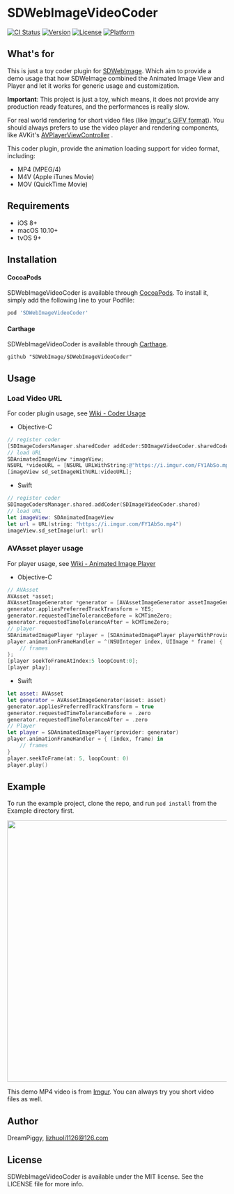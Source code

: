 # SDWebImageVideoCoder

[![CI Status](https://img.shields.io/travis/SDWebImage/SDWebImageVideoCoder.svg?style=flat)](https://travis-ci.org/SDWebImage/SDWebImageVideoCoder)
[![Version](https://img.shields.io/cocoapods/v/SDWebImageVideoCoder.svg?style=flat)](https://cocoapods.org/pods/SDWebImageVideoCoder)
[![License](https://img.shields.io/cocoapods/l/SDWebImageVideoCoder.svg?style=flat)](https://cocoapods.org/pods/SDWebImageVideoCoder)
[![Platform](https://img.shields.io/cocoapods/p/SDWebImageVideoCoder.svg?style=flat)](https://cocoapods.org/pods/SDWebImageVideoCoder)

## What's for

This is just a toy coder plugin for [SDWebImage](https://github.com/SDWebImage). Which aim to provide a demo usage that how SDWeImage combined the Animated Image View and Player and let it works for generic usage and customization.

**Important**: This project is just a toy, which means, it does not provide any production ready features, and the performances is really slow.

For real world rendering for short video files (like [Imgur's GIFV format](https://help.imgur.com/hc/en-us/articles/208606616-What-is-GIFV-)). You should always prefers to use the video player and rendering components, like AVKit's [AVPlayerViewController](https://developer.apple.com/documentation/avkit/avplayerviewcontroller) .

This coder plugin, provide the animation loading support for video format, including:

+ MP4 (MPEG/4)
+ M4V (Apple iTunes Movie)
+ MOV (QuickTime Movie)

## Requirements

+ iOS 8+
+ macOS 10.10+
+ tvOS 9+

## Installation

#### CocoaPods

SDWebImageVideoCoder is available through [CocoaPods](https://cocoapods.org). To install
it, simply add the following line to your Podfile:

```ruby
pod 'SDWebImageVideoCoder'
```

#### Carthage

SDWebImageVideoCoder is available through [Carthage](https://github.com/Carthage/Carthage).

```
github "SDWebImage/SDWebImageVideoCoder"
```

## Usage

### Load Video URL

For coder plugin usage, see [Wiki - Coder Usage](https://github.com/SDWebImage/SDWebImage/wiki/Advanced-Usage#coder-usage)

+ Objective-C

```objective-c
// register coder
[SDImageCodersManager.sharedCoder addCoder:SDImageVideoCoder.sharedCoder];
// load URL
SDAnimatedImageView *imageView;
NSURL *videoURL = [NSURL URLWithString:@"https://i.imgur.com/FY1AbSo.mp4"]; 
[imageView sd_setImageWithURL:videoURL];
```

+ Swift

```swift
// register coder
SDImageCodersManager.shared.addCoder(SDImageVideoCoder.shared)
// load URL
let imageView: SDAnimatedImageView
let url = URL(string: "https://i.imgur.com/FY1AbSo.mp4")
imageView.sd_setImage(url: url)
```

### AVAsset player usage

For player usage, see [Wiki - Animated Image Player](https://github.com/SDWebImage/SDWebImage/wiki/Advanced-Usage#animated-player-530)

+ Objective-C

```objective-c
// AVAsset
AVAsset *asset;
AVAssetImageGenerator *generator = [AVAssetImageGenerator assetImageGeneratorWithAsset:asset];
generator.appliesPreferredTrackTransform = YES;
generator.requestedTimeToleranceBefore = kCMTimeZero;
generator.requestedTimeToleranceAfter = kCMTimeZero;
// player
SDAnimatedImagePlayer *player = [SDAnimatedImagePlayer playerWithProvider:generator];
player.animationFrameHandler = ^(NSUInteger index, UIImage * frame) {
    // frames
};
[player seekToFrameAtIndex:5 loopCount:0];
[player play];
```

+ Swift

```swift
let asset: AVAsset
let generator = AVAssetImageGenerator(asset: asset)
generator.appliesPreferredTrackTransform = true
generator.requestedTimeToleranceBefore = .zero
generator.requestedTimeToleranceAfter = .zero
// Player
let player = SDAnimatedImagePlayer(provider: generator)
player.animationFrameHandler = { (index, frame) in 
    // frames
}
player.seekToFrame(at: 5, loopCount: 0)
player.play()
```

## Example

To run the example project, clone the repo, and run `pod install` from the Example directory first.

<img src="https://raw.githubusercontent.com/SDWebImage/SDWebImageVideoCoder/master/Example/Screenshot/MP4Demo.png" width="600" />

This demo MP4 video is from [Imgur](https://imgur.com/). You can always try you short video files as well.

## Author

DreamPiggy, lizhuoli1126@126.com

## License

SDWebImageVideoCoder is available under the MIT license. See the LICENSE file for more info.

